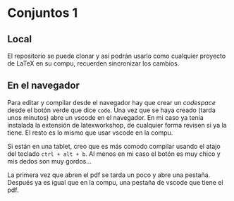 # Conjuntos 1

## Local
El repositorio se puede clonar y así podrán usarlo como cualquier proyecto de
LaTeX en su compu, recuerden sincronizar los cambios.

## En el navegador
Para editar y compilar desde el navegador hay que crear un *codespace* desde el
botón verde que dice `code`. Una vez que se haya creado (tarda unos minutos)
abre un vscode en el navegador. En mi caso ya tenía instalada la extensión de
latexworkshop, de cualquier forma revisen si ya la tiene. El resto es lo mismo
que usar vscode en la compu.

Si están en una tablet, creo que es más comodo compilar usando el atajo del
teclado `ctrl + alt + b`. Al menos en mi caso el botón es muy chico y mis dedos
son muy gordos...

La primera vez que abren el pdf se tarda un poco y abre una pestaña. Después ya
es igual que en la compu, una pestaña de vscode que tiene el pdf.
